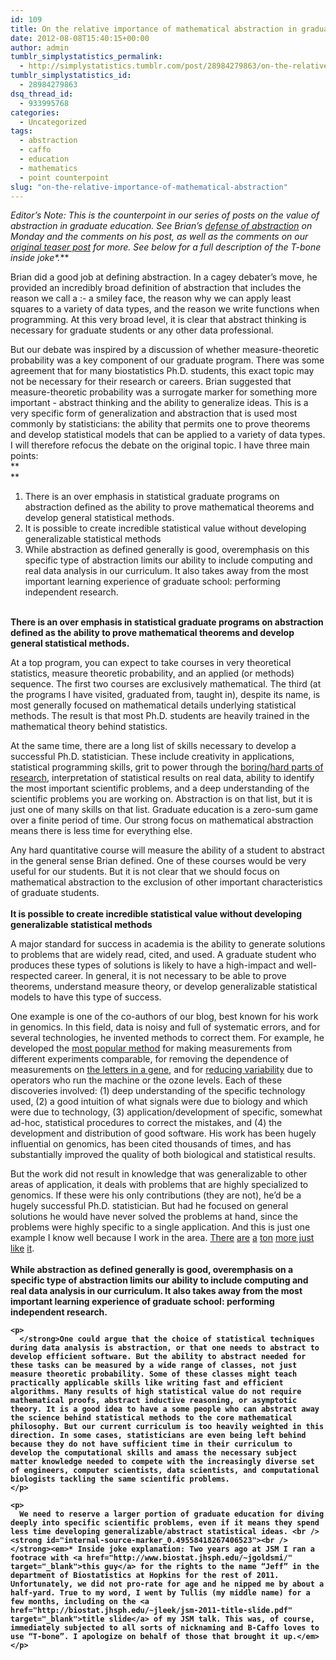 ```yaml
---
id: 109
title: On the relative importance of mathematical abstraction in graduate statistical education
date: 2012-08-08T15:40:15+00:00
author: admin
tumblr_simplystatistics_permalink:
  - http://simplystatistics.tumblr.com/post/28984279863/on-the-relative-importance-of-mathematical-abstraction
tumblr_simplystatistics_id:
  - 28984279863
dsq_thread_id:
  - 933995768
categories:
  - Uncategorized
tags:
  - abstraction
  - caffo
  - education
  - mathematics
  - point counterpoint
slug: "on-the-relative-importance-of-mathematical-abstraction"
---
```

_Editor’s Note: This is the counterpoint in our series of posts on the value of abstraction in graduate education. See Brian’s <a href="http://simplystatistics.org/post/28840726358/in-which-brian-debates-abstraction-with-t-bone" target="_blank">defense of abstraction</a> on Monday and the comments on his post, as well as the comments on our <a href="http://simplystatistics.org/post/28125455811/how-important-is-abstract-thinking-for-graduate" target="_blank">original teaser post</a> for more. See below for a full description of the T-bone inside joke*._**</p> 

</strong>Brian did a good job at defining abstraction. In a cagey debater’s move, he provided an incredibly broad definition of abstraction that includes the reason we call a  <img src="http://simplystatistics.org/wp-includes/images/smilies/simple-smile.png" alt=":-)" class="wp-smiley" style="height: 1em; max-height: 1em;" />a smiley face, the reason why we can apply least squares to a variety of data types, and the reason we write functions when programming. At this very broad level, it is clear that abstract thinking is necessary for graduate students or any other data professional. 

But our debate was inspired by a discussion of whether measure-theoretic probability was a key component of our graduate program. There was some agreement that for many biostatistics Ph.D. students, this exact topic may not be necessary for their research or careers. Brian suggested that measure-theoretic probability was a surrogate marker for something more important - abstract thinking and the ability to generalize ideas. This is a very specific form of generalization and abstraction that is used most commonly by statisticians: the ability that permits one to prove theorems and develop statistical models that can be applied to a variety of data types. I will therefore refocus the debate on the original topic. I have three main points:   
**  
** 

  1. <span>There is an over emphasis in statistical graduate programs on abstraction defined as the ability to prove mathematical theorems and develop general statistical methods. </span>
  2. <span>It is possible to create incredible statistical value without developing generalizable statistical methods</span>
  3. <span>While abstraction as defined generally is good, overemphasis on this specific type of abstraction limits our ability to include computing and real data analysis in our curriculum. It also takes away from the most important learning experience of graduate school: performing independent research.</span>

<strong id="internal-source-marker_0.49558418267406523"><br /><span>There is an over emphasis in statistical graduate programs on abstraction defined as the ability to prove mathematical theorems and develop general statistical methods. </span></p> 

<p>
  </strong>At a top program, you can expect to take courses in very theoretical statistics, measure theoretic probability, and an applied (or methods) sequence. The first two courses are exclusively mathematical. The third (at the programs I have visited, graduated from, taught in), despite its name, is most generally focused on mathematical details underlying statistical methods. The result is that most Ph.D. students are heavily trained in the mathematical theory behind statistics.
</p>

<p>
  At the same time, there are a long list of skills necessary to develop a successful Ph.D. statistician. These include creativity in applications, statistical programming skills, grit to power through the <a href="http://simplystatistics.org/post/23928890537/schlep-blindness-in-statistics" target="_blank">boring/hard parts of research</a>, interpretation of statistical results on real data, ability to identify the most important scientific problems, and a deep understanding of the scientific problems you are working on. Abstraction is on that list, but it is just one of many skills on that list. Graduate education is a zero-sum game over a finite period of time. Our strong focus on mathematical abstraction means there is less time for everything else.
</p>

<p>
  Any hard quantitative course will measure the ability of a student to abstract in the general sense Brian defined. One of these courses would be very useful for our students. But it is not clear that we should focus on mathematical abstraction to the exclusion of other important characteristics of graduate students. <br /><strong id="internal-source-marker_0.49558418267406523"><br /><span>It is possible to create incredible statistical value without developing generalizable statistical methods</span></p> 
  
  <p>
    </strong>A major standard for success in academia is the ability to generate solutions to problems that are widely read, cited, and used. A graduate student who produces these types of solutions is likely to have a high-impact and well-respected career. In general, it is not necessary to be able to prove theorems, understand measure theory, or develop generalizable statistical models to have this type of success.
  </p>
  
  <p>
    One example is one of the co-authors of our blog, best known for his work in genomics. In this field, data is noisy and full of systematic errors, and for several technologies, he invented methods to correct them. For example, he developed the <a href="http://www.ncbi.nlm.nih.gov/pubmed/12925520" target="_blank">most popular method</a> for making measurements from different experiments comparable, for removing the dependence of measurements on <a href="http://amstat.tandfonline.com/doi/abs/10.1198/016214504000000683?journalCode=uasa20" target="_blank">the letters in a gene</a>, and for <a href="http://www.nature.com/nmeth/journal/v4/n11/abs/nmeth1102.html" target="_blank">reducing variability</a> due to operators who run the machine or the ozone levels. Each of these discoveries involved: (1) deep understanding of the specific technology used, (2) a good intuition of what signals were due to biology and which were due to technology, (3) application/development of specific, somewhat ad-hoc, statistical procedures to correct the mistakes, and (4) the development and distribution of good software. His work has been hugely influential on genomics, has been cited thousands of times, and has substantially improved the quality of both biological and statistical results.
  </p>
  
  <p>
    But the work did not result in knowledge that was generalizable to other areas of application, it deals with problems that are highly specialized to genomics. If these were his only contributions (they are not), he&#8217;d be a hugely successful Ph.D. statistician. But had he focused on general solutions he would have never solved the problems at hand, since the problems were highly specific to a single application. And this is just one example I know well because I work in the area. <a href="http://www.ncbi.nlm.nih.gov/pubmed/2593165" target="_blank">There</a> <a href="http://www.nature.com/nature/journal/v457/n7232/full/nature07634.html" target="_blank">are</a> <a href="http://biostatistics.oxfordjournals.org/content/8/1/118.abstract" target="_blank">a</a> <a href="http://www.plosmedicine.org/article/info%3Adoi%2F10.1371%2Fjournal.pmed.1001093" target="_blank">ton</a> <a href="http://www.ped.fas.harvard.edu/people/faculty/publications_nowak/MichelScience2011.pdf" target="_blank">more</a><a href="http://www.sysecol2.ethz.ch/Refs/EntClim/K/Ku076.pdf" target="_blank"> just</a> <a href="http://www.nature.com/nature/journal/v458/n7242/full/nature08017.html" target="_blank">like</a> <a href="http://ilpubs.stanford.edu:8090/422/" target="_blank">it</a>. <br /><strong id="internal-source-marker_0.49558418267406523"><br /><span>While abstraction as defined generally is good, overemphasis on a specific type of abstraction limits our ability to include computing and real data analysis in our curriculum. It also takes away from the most important learning experience of graduate school: performing independent research.</span></p> 
    
    <p>
      </strong>One could argue that the choice of statistical techniques during data analysis is abstraction, or that one needs to abstract to develop efficient software. But the ability to abstract needed for these tasks can be measured by a wide range of classes, not just measure theoretic probability. Some of these classes might teach practically applicable skills like writing fast and efficient algorithms. Many results of high statistical value do not require mathematical proofs, abstract inductive reasoning, or asymptotic theory. It is a good idea to have a some people who can abstract away the science behind statistical methods to the core mathematical philosophy. But our current curriculum is too heavily weighted in this direction. In some cases, statisticians are even being left behind because they do not have sufficient time in their curriculum to develop the computational skills and amass the necessary subject matter knowledge needed to compete with the increasingly diverse set of engineers, computer scientists, data scientists, and computational biologists tackling the same scientific problems.
    </p>
    
    <p>
      We need to reserve a larger portion of graduate education for diving deeply into specific scientific problems, even if it means they spend less time developing generalizable/abstract statistical ideas. <br /><strong id="internal-source-marker_0.49558418267406523"><br /></strong><em>* Inside joke explanation: Two years ago at JSM I ran a footrace with <a href="http://www.biostat.jhsph.edu/~jgoldsmi/" target="_blank">this guy</a> for the rights to the name “Jeff” in the department of Biostatistics at Hopkins for the rest of 2011. Unfortunately, we did not pro-rate for age and he nipped me by about a half-yard. True to my word, I went by Tullis (my middle name) for a few months, including on the <a href="http://biostat.jhsph.edu/~jleek/jsm-2011-title-slide.pdf" target="_blank">title slide</a> of my JSM talk. This was, of course, immediately subjected to all sorts of nicknaming and B-Caffo loves to use “T-bone”. I apologize on behalf of those that brought it up.</em>
    </p>
